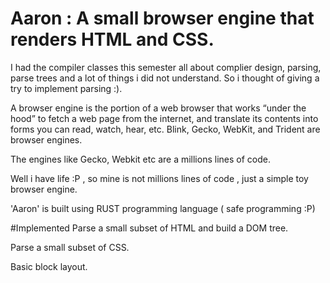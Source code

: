 Aaron : A small browser engine that renders HTML and CSS.
========================================================================

I had the compiler classes this semester all about complier design, parsing, parse trees and a lot of things i did not understand.
So i thought of giving a try to implement parsing :).

A browser engine is the portion of a web browser that works “under the hood” to fetch a web page from the internet, and translate its contents into forms you can read, watch, hear, etc. Blink, Gecko, WebKit, and Trident are browser engines. 

The engines like Gecko, Webkit etc are a millions lines of code.

Well i have life :P , so mine is not millions lines of code , just a simple toy browser engine.

'Aaron' is built using RUST programming language ( safe programming :P)

#Implemented
  Parse a small subset of HTML and build a DOM tree.

  Parse a small subset of CSS.

  Basic block layout.


